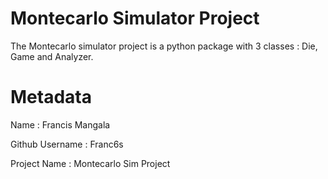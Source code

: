 # Montecarlo Simulator Project

The Montecarlo simulator project is a python package with 3 classes : Die, Game and Analyzer.

# Metadata

Name : Francis Mangala

Github Username : Franc6s

Project Name : Montecarlo Sim Project

